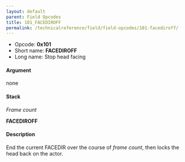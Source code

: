 ```yaml
---
layout: default
parent: Field Opcodes
title: 101_FACEDIROFF
permalink: /technicalreference/field/field-opcodes/101-facediroff/
---
```


-   Opcode: **0x101**
-   Short name: **FACEDIROFF**
-   Long name: Stop head facing

#### Argument

none

#### Stack

  
*Frame count*

**FACEDIROFF**

#### Description

End the current FACEDIR over the course of *frame count*, then locks the head back on the actor.
